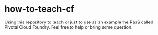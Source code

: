 # how-to-teach-cf
Using this repository to teach or just to use as an example the PaaS called Pivotal Cloud Foundry. Feel free to help or bring some question.
